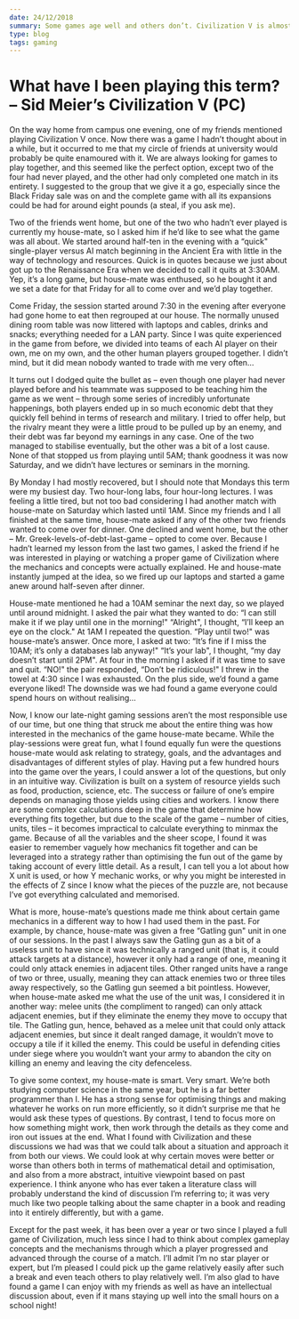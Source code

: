 ```yaml
---
date: 24/12/2018
summary: Some games age well and others don’t. Civilization V is almost ten years old and yet it holds up incredibly well in terms of mechanics and in-game graphics. It has as much replay value as ever, and since it’s no longer the latest game in the series, the price is right if you want to introduce it to new players, like I did one weekend and stayed up until 5AM…
type: blog
tags: gaming
---
```


# What have I been playing this term? – Sid Meier’s Civilization V (PC)

On the way home from campus one evening, one of my friends mentioned playing Civilization V once. Now there was a game I hadn’t thought about in a while, but it occurred to me that my circle of friends at university would probably be quite enamoured with it. We are always looking for games to play together, and this seemed like the perfect option, except two of the four had never played, and the other had only completed one match in its entirety. I suggested to the group that we give it a go, especially since the Black Friday sale was on and the complete game with all its expansions could be had for around eight pounds (a steal, if you ask me).

Two of the friends went home, but one of the two who hadn’t ever played is currently my house-mate, so I asked him if he’d like to see what the game was all about. We started around half-ten in the evening with a “quick" single-player versus AI match beginning in the Ancient Era with little in the way of technology and resources. Quick is in quotes because we just about got up to the Renaissance Era when we decided to call it quits at 3:30AM. Yep, it’s a long game, but house-mate was enthused, so he bought it and we set a date for that Friday for all to come over and we’d play together.

Come Friday, the session started around 7:30 in the evening after everyone had gone home to eat then regrouped at our house. The normally unused dining room table was now littered with laptops and cables, drinks and snacks; everything needed for a LAN party. Since I was quite experienced in the game from before, we divided into teams of each AI player on their own, me on my own, and the other human players grouped together. I didn’t mind, but it did mean nobody wanted to trade with me very often…

It turns out I dodged quite the bullet as – even though one player had never played before and his teammate was supposed to be teaching him the game as we went – through some series of incredibly unfortunate happenings, both players ended up in so much economic debt that they quickly fell behind in terms of research and military. I tried to offer help, but the rivalry meant they were a little proud to be pulled up by an enemy, and their debt was far beyond my earnings in any case. One of the two managed to stabilise eventually, but the other was a bit of a lost cause. None of that stopped us from playing until 5AM; thank goodness it was now Saturday, and we didn’t have lectures or seminars in the morning.

By Monday I had mostly recovered, but I should note that Mondays this term were my busiest day. Two hour-long labs, four hour-long lectures. I was feeling a little tired, but not too bad considering I had another match with house-mate on Saturday which lasted until 1AM. Since my friends and I all finished at the same time, house-mate asked if any of the other two friends wanted to come over for dinner. One declined and went home, but the other – Mr. Greek-levels-of-debt-last-game – opted to come over. Because I hadn’t learned my lesson from the last two games, I asked the friend if he was interested in playing or watching a proper game of Civilization where the mechanics and concepts were actually explained. He and house-mate instantly jumped at the idea, so we fired up our laptops and started a game anew around half-seven after dinner.

House-mate mentioned he had a 10AM seminar the next day, so we played until around midnight. I asked the pair what they wanted to do: “I can still make it if we play until one in the morning!" “Alright", I thought, “I’ll keep an eye on the clock." At 1AM I repeated the question. “Play until two!" was house-mate’s answer. Once more, I asked at two: “It’s fine if I miss the 10AM; it’s only a databases lab anyway!" “It’s your lab", I thought, “my day doesn’t start until 2PM". At four in the morning I asked if it was time to save and quit. “NO!" the pair responded, “Don’t be ridiculous!" I threw in the towel at 4:30 since I was exhausted. On the plus side, we’d found a game everyone liked! The downside was we had found a game everyone could spend hours on without realising…

Now, I know our late-night gaming sessions aren’t the most responsible use of our time, but one thing that struck me about the entire thing was how interested in the mechanics of the game house-mate became. While the play-sessions were great fun, what I found equally fun were the questions house-mate would ask relating to strategy, goals, and the advantages and disadvantages of different styles of play. Having put a few hundred hours into the game over the years, I could answer a lot of the questions, but only in an intuitive way. Civilization is built on a system of resource yields such as food, production, science, etc. The success or failure of one’s empire depends on managing those yields using cities and workers. I know there are some complex calculations deep in the game that determine how everything fits together, but due to the scale of the game – number of cities, units, tiles – it becomes impractical to calculate everything to minmax the game. Because of all the variables and the sheer scope, I found it was easier to remember vaguely how mechanics fit together and can be leveraged into a strategy rather than optimising the fun out of the game by taking account of every little detail. As a result, I can tell you a lot about how X unit is used, or how Y mechanic works, or why you might be interested in the effects of Z since I know what the pieces of the puzzle are, not because I’ve got everything calculated and memorised.

What is more, house-mate’s questions made me think about certain game mechanics in a different way to how I had used them in the past. For example, by chance, house-mate was given a free “Gatling gun" unit in one of our sessions. In the past I always saw the Gatling gun as a bit of a useless unit to have since it was technically a ranged unit (that is, it could attack targets at a distance), however it only had a range of one, meaning it could only attack enemies in adjacent tiles. Other ranged units have a range of two or three, usually, meaning they can attack enemies two or three tiles away respectively, so the Gatling gun seemed a bit pointless. However, when house-mate asked me what the use of the unit was, I considered it in another way: melee units (the compliment to ranged) can only attack adjacent enemies, but if they eliminate the enemy they move to occupy that tile. The Gatling gun, hence, behaved as a melee unit that could only attack adjacent enemies, but since it dealt ranged damage, it wouldn’t move to occupy a tile if it killed the enemy. This could be useful in defending cities under siege where you wouldn’t want your army to abandon the city on killing an enemy and leaving the city defenceless.

To give some context, my house-mate is smart. Very smart. We’re both studying computer science in the same year, but he is a far better programmer than I. He has a strong sense for optimising things and making whatever he works on run more efficiently, so it didn’t surprise me that he would ask these types of questions. By contrast, I tend to focus more on how something might work, then work through the details as they come and iron out issues at the end. What I found with Civilization and these discussions we had was that we could talk about a situation and approach it from both our views. We could look at why certain moves were better or worse than others both in terms of mathematical detail and optimisation, and also from a more abstract, intuitive viewpoint based on past experience. I think anyone who has ever taken a literature class will probably understand the kind of discussion I’m referring to; it was very much like two people talking about the same chapter in a book and reading into it entirely differently, but with a game.

Except for the past week, it has been over a year or two since I played a full game of Civilization, much less since I had to think about complex gameplay concepts and the mechanisms through which a player progressed and advanced through the course of a match. I’ll admit I’m no star player or expert, but I’m pleased I could pick up the game relatively easily after such a break and even teach others to play relatively well. I’m also glad to have found a game I can enjoy with my friends as well as have an intellectual discussion about, even if it mans staying up well into the small hours on a school night!